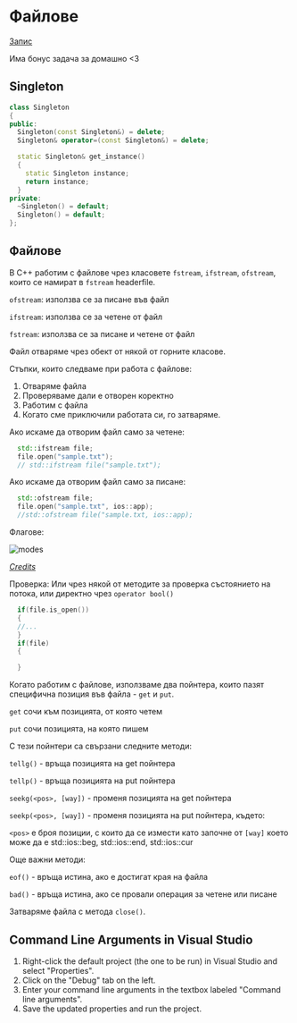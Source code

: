 # Файлове

[Запис](https://drive.google.com/file/d/1kI3bPCGwiXR_4sss8dEV3EZ89RacYa59/view?usp=sharing)

Има бонус задача за домашно <3

## Singleton
``` c++
class Singleton
{
public:
  Singleton(const Singleton&) = delete;
  Singleton& operator=(const Singleton&) = delete;

  static Singleton& get_instance()
  {
    static Singleton instance;
    return instance;
  }
private:
  ~Singleton() = default;
  Singleton() = default;
};
```
## Файлове

В C++ работим с файлове чрез класовете `fstream`, `ifstream`, `ofstream`, които се намират в `fstream` headerfile.

`ofstream`: използва се за писане във файл

`ifstream`: използва се за четене от файл

`fstream`: използва се за писане и четене от файл

Файл отваряме чрез обект от някой от горните класове.

Стъпки, които следваме при работа с файлове:
1. Отваряме файла
2. Проверяваме дали е отворен коректно
3. Работим с файла
4. Когато сме приключили работата си, го затваряме.

Ако искаме да отворим файл само за четене:

```c++
  std::ifstream file;
  file.open("sample.txt");
  // std::ifstream file("sample.txt");
```

Ако искаме да отворим файл само за писане:

```c++
  std::ofstream file;
  file.open("sample.txt", ios::app);
  //std::ofstream file("sample.txt, ios::app);
```

Флагове:

![modes](https://scontent.fsof8-1.fna.fbcdn.net/v/t1.15752-9/186173520_803735573913455_372124460547459352_n.png?_nc_cat=104&ccb=1-3&_nc_sid=ae9488&_nc_ohc=HGbYGz4GFkUAX9COsJG&_nc_ht=scontent.fsof8-1.fna&oh=68915edd5b0b0c96b07d8814fdf78d72&oe=60C1DA75)

*[Credits](https://www.geeksforgeeks.org/file-handling-c-classes/)*


Проверка: Или чрез някой от методите за проверка състоянието на потока, или директно чрез `operator bool()` 
```c++
  if(file.is_open()) 
  {
  //...
  }
  if(file)
  {

  }
```

Когато работим с файлове, използваме два пойнтера, които пазят специфична позиция във файла - `get` и `put`. 

`get` сочи към позицията, от която четем 

`put` сочи позицията, на която пишем

С тези пойнтери са свързани следните методи:

`tellg()` - връща позицията на get пойнтера

`tellp()` - връща позицията на put пойнтера

`seekg(<pos>, [way])` - променя позицията на get пойнтера

`seekp(<pos>, [way])` - променя позицията на put пойнтера, където:

`<pos>` e броя позиции, с които да се измести като започне от
`[way]` което може да е std::ios::beg, std::ios::end, std::ios::cur



Още важни методи:

`eof()` - връща истина, ако е достигат края на файла

`bad()` - връща истина, ако се провали операция за четене или писане

Затваряме файла с метода `close()`. 



## Command Line Arguments in Visual Studio
1. Right-click the default project (the one to be run) in Visual Studio and select "Properties".
2. Click on the "Debug" tab on the left.
3. Enter your command line arguments in the textbox labeled "Command line arguments".
4. Save the updated properties and run the project.
